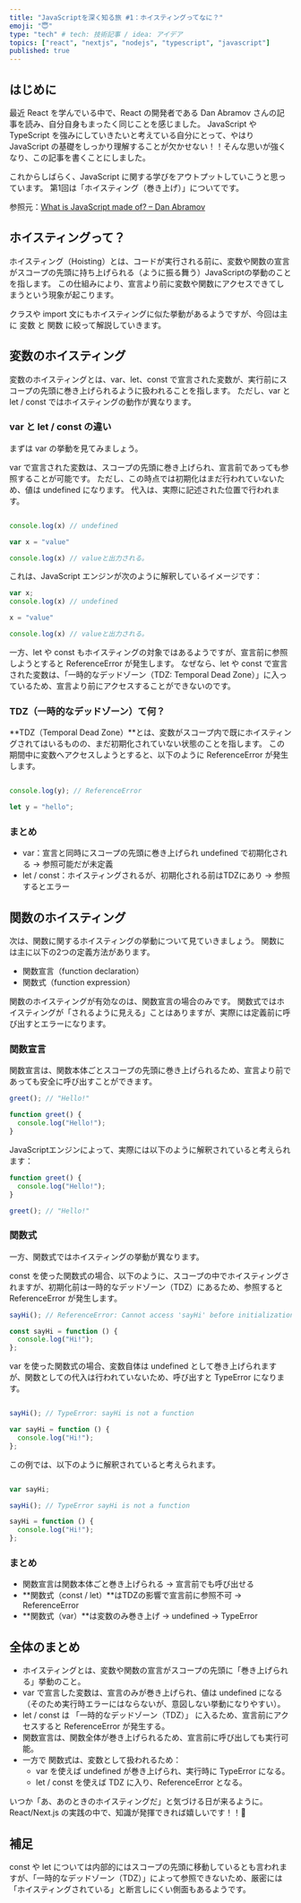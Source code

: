 ```yaml
---
title: "JavaScriptを深く知る旅 #1：ホイスティングってなに？"
emoji: "😇"
type: "tech" # tech: 技術記事 / idea: アイデア
topics: ["react", "nextjs", "nodejs", "typescript", "javascript"]
published: true
---
```


## はじめに
最近 React を学んでいる中で、React の開発者である Dan Abramov さんの記事を読み、自分自身もまったく同じことを感じました。
JavaScript や TypeScript を強みにしていきたいと考えている自分にとって、やはり JavaScript の基礎をしっかり理解することが欠かせない！！そんな思いが強くなり、この記事を書くことにしました。

これからしばらく、JavaScript に関する学びをアウトプットしていこうと思っています。
第1回は「ホイスティング（巻き上げ）」についてです。

参照元：[What is JavaScript made of? – Dan Abramov](https://overreacted.io/what-is-javascript-made-of/)

## ホイスティングって？
ホイスティング（Hoisting）とは、コードが実行される前に、変数や関数の宣言がスコープの先頭に持ち上げられる（ように振る舞う）JavaScriptの挙動のことを指します。
この仕組みにより、宣言より前に変数や関数にアクセスできてしまうという現象が起こります。

クラスや import 文にもホイスティングに似た挙動があるようですが、今回は主に 変数 と 関数 に絞って解説していきます。

## 変数のホイスティング
変数のホイスティングとは、var、let、const で宣言された変数が、実行前にスコープの先頭に巻き上げられるように扱われることを指します。
ただし、var と let / const ではホイスティングの動作が異なります。

### var と let / const の違い
まずは var の挙動を見てみましょう。

var で宣言された変数は、スコープの先頭に巻き上げられ、宣言前であっても参照することが可能です。
ただし、この時点では初期化はまだ行われていないため、値は undefined になります。
代入は、実際に記述された位置で行われます。

```js

console.log(x) // undefined

var x = "value"

console.log(x) // valueと出力される。

```

これは、JavaScript エンジンが次のように解釈しているイメージです：

```js
var x;
console.log(x) // undefined

x = "value"

console.log(x) // valueと出力される。

```

一方、let や const もホイスティングの対象ではあるようですが、宣言前に参照しようとすると ReferenceError が発生します。
なぜなら、let や const で宣言された変数は、「一時的なデッドゾーン（TDZ: Temporal Dead Zone）」に入っているため、宣言より前にアクセスすることができないのです。

### TDZ（一時的なデッドゾーン）て何？
**TDZ（Temporal Dead Zone）**とは、変数がスコープ内で既にホイスティングされてはいるものの、まだ初期化されていない状態のことを指します。
この期間中に変数へアクセスしようとすると、以下のように ReferenceError が発生します。

```js

console.log(y); // ReferenceError

let y = "hello";

```

### まとめ
- var：宣言と同時にスコープの先頭に巻き上げられ undefined で初期化される → 参照可能だが未定義
- let / const：ホイスティングされるが、初期化される前はTDZにあり → 参照するとエラー

## 関数のホイスティング
次は、関数に関するホイスティングの挙動について見ていきましょう。
関数には主に以下の2つの定義方法があります。

- 関数宣言（function declaration）
- 関数式（function expression）

関数のホイスティングが有効なのは、関数宣言の場合のみです。
関数式ではホイスティングが「されるように見える」ことはありますが、実際には定義前に呼び出すとエラーになります。

### 関数宣言

関数宣言は、関数本体ごとスコープの先頭に巻き上げられるため、宣言より前であっても安全に呼び出すことができます。

``` js
greet(); // "Hello!"

function greet() {
  console.log("Hello!");
}

```

JavaScriptエンジンによって、実際には以下のように解釈されていると考えられます：

```js
function greet() {
  console.log("Hello!");
}

greet(); // "Hello!"
```

### 関数式

一方、関数式ではホイスティングの挙動が異なります。

const を使った関数式の場合、以下のように、スコープの中でホイスティングされますが、初期化前は一時的なデッドゾーン（TDZ）にあるため、参照すると ReferenceError が発生します。

``` js
sayHi(); // ReferenceError: Cannot access 'sayHi' before initialization

const sayHi = function () {
  console.log("Hi!");
};
```

var を使った関数式の場合、変数自体は undefined として巻き上げられますが、関数としての代入は行われていないため、呼び出すと TypeError になります。

```js

sayHi(); // TypeError: sayHi is not a function

var sayHi = function () {
  console.log("Hi!");
};

```

この例では、以下のように解釈されていると考えられます。

```js

var sayHi;

sayHi(); // TypeError sayHi is not a function

sayHi = function () {
  console.log("Hi!");
};

```

### まとめ
- 関数宣言は関数本体ごと巻き上げられる → 宣言前でも呼び出せる
- **関数式（const / let）**はTDZの影響で宣言前に参照不可 → ReferenceError
- **関数式（var）**は変数のみ巻き上げ → undefined → TypeError


## 全体のまとめ
- ホイスティングとは、変数や関数の宣言がスコープの先頭に「巻き上げられる」挙動のこと。
- var で宣言した変数は、宣言のみが巻き上げられ、値は undefined になる（そのため実行時エラーにはならないが、意図しない挙動になりやすい）。
- let / const は 「一時的なデッドゾーン（TDZ）」 に入るため、宣言前にアクセスすると ReferenceError が発生する。
- 関数宣言は、関数全体が巻き上げられるため、宣言前に呼び出しても実行可能。
- 一方で 関数式は、変数として扱われるため：
  - var を使えば undefined が巻き上げられ、実行時に TypeError になる。
  - let / const を使えば TDZ に入り、ReferenceError となる。

いつか「あ、あのときのホイスティングだ」と気づける日が来るように。React/Next.js の実践の中で、知識が発揮できれば嬉しいです！！🌱

## 補足
const や let については内部的にはスコープの先頭に移動しているとも言われますが、「一時的なデッドゾーン（TDZ）」によって参照できないため、厳密には「ホイスティングされている」と断言しにくい側面もあるようです。